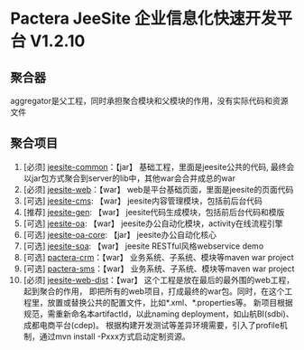 # Pactera JeeSite 企业信息化快速开发平台 V1.2.10

## 聚合器
aggregator是父工程，同时承担聚合模块和父模块的作用，没有实际代码和资源文件 

## 聚合项目
1.	[必须] [jeesite-common](https://github.com/JeffenCheung/jeesite-common)：【jar】
基础工程，里面是jeesite公共的代码,
最终会以jar包方式聚合到server的lib中，其他war会合并成总的war
2.	[必须] [jeesite-web](https://github.com/JeffenCheung/jeesite-web)：【war】
web是平台基础页面，里面是jeesite的页面代码
3.	[可选] [jeesite-cms](https://github.com/JeffenCheung/jeesite-cms): 【war】
jeesite内容管理模块，包括前后台代码
4.	[推荐] [jeesite-gen](https://github.com/JeffenCheung/jeesite-gen): 【war】
jeesite代码生成模块，包括前后台代码和模版
5.	[可选] [jeesite-oa](https://github.com/JeffenCheung/jeesite-oa): 【war】
jeesite办公自动化模块，activity在线流程引擎
5.	[可选] [jeesite-oa-core](https://github.com/JeffenCheung/jeesite-oa-core): 【jar】
jeesite办公自动化核心
6.	[可选] [jeesite-soa](https://github.com/JeffenCheung/jeesite-soa): 【war】
jeesite RESTful风格webservice demo
7.	[可选] [pactera-crm](https://github.com/JeffenCheung/pactera-crm)：【war】
业务系统、子系统、模块等maven war project
8.	[可选] [pactera-sms](https://github.com/JeffenCheung/pactera-sms)：【war】
业务系统、子系统、模块等maven war project
9.	[必须] [jeesite-web-dist](https://github.com/JeffenCheung/jeesite-web-dist)：【war】
这个工程是放在最后的最外围的web工程，起到聚合的作用，
即把所有的web项目，打成最终的war包。同时，在这个工程里，放置或替换公共的配置文件，比如*.xml、*.properties等。
新项目根据规范，需重新命名本artifactId，以此naming deployment，如山航BI(sdbi)、成都电商平台(cdep)。
根据构建开发测试等差异环境需要，引入了profile机制，通过mvn install -Pxxx方式启动定制资源。
